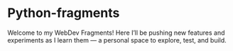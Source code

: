 # Python-fragments
Welcome to my WebDev Fragments! Here I’ll be pushing new features and experiments as I learn them — a personal space to explore, test, and build.

